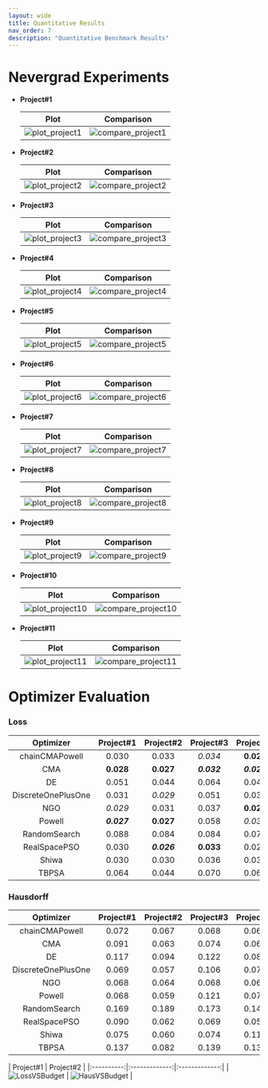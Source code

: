 ```yaml
---
layout: wide
title: Quantitative Results
nav_order: 7
description: "Quantitative Benchmark Results"
---
```


# Nevergrad Experiments

- **Project#1**

    | Plot | Comparison |
    |:-------:|:-------:|
    | ![plot_project1](./assets/images/nevergrad/plots/perfcap_experiment1_plots/xpresults.png) | ![compare_project1](./assets/images/nevergrad/plots/perfcap_experiment1_plots/fight_all.png) |

- **Project#2**
    
    | Plot | Comparison |
    |:-------:|:-------:|
    | ![plot_project2](./assets/images/nevergrad/plots/perfcap_experiment2_plots/xpresults.png) | ![compare_project2](./assets/images/nevergrad/plots/perfcap_experiment2_plots/fight_all.png) |

- **Project#3**
    
    | Plot | Comparison |
    |:-------:|:-------:|
    | ![plot_project3](./assets/images/nevergrad/plots/perfcap_experiment3_plots/xpresults.png) | ![compare_project3](./assets/images/nevergrad/plots/perfcap_experiment3_plots/fight_all.png) |

- **Project#4**
    
    | Plot | Comparison |
    |:-------:|:-------:|
    | ![plot_project4](./assets/images/nevergrad/plots/perfcap_experiment4_plots/xpresults.png) | ![compare_project4](./assets/images/nevergrad/plots/perfcap_experiment4_plots/fight_all.png) |

- **Project#5**

    | Plot | Comparison |
    |:-------:|:-------:|
    | ![plot_project5](./assets/images/nevergrad/plots/perfcap_experiment5_plots/xpresults.png) | ![compare_project5](./assets/images/nevergrad/plots/perfcap_experiment5_plots/fight_all.png) |

- **Project#6**
    
    | Plot | Comparison |
    |:-------:|:-------:|
    | ![plot_project6](./assets/images/nevergrad/plots/perfcap_experiment6_plots/xpresults.png) | ![compare_project6](./assets/images/nevergrad/plots/perfcap_experiment6_plots/fight_all.png) |

- **Project#7**
    
    | Plot | Comparison |
    |:-------:|:-------:|
    | ![plot_project7](./assets/images/nevergrad/plots/perfcap_experiment7_plots/xpresults.png) | ![compare_project7](./assets/images/nevergrad/plots/perfcap_experiment7_plots/fight_all.png) |

- **Project#8** 
    
    | Plot | Comparison |
    |:-------:|:-------:|
    | ![plot_project8](./assets/images/nevergrad/plots/perfcap_experiment8_plots/xpresults.png) | ![compare_project8](./assets/images/nevergrad/plots/perfcap_experiment8_plots/fight_all.png) |

- **Project#9**
    
    | Plot | Comparison |
    |:-------:|:-------:|
    | ![plot_project9](./assets/images/nevergrad/plots/perfcap_experiment9_plots/xpresults.png) | ![compare_project9](./assets/images/nevergrad/plots/perfcap_experiment9_plots/fight_all.png) |

- **Project#10**
    
    | Plot | Comparison |
    |:-------:|:-------:|
    | ![plot_project10](./assets/images/nevergrad/plots/perfcap_experiment10_plots/xpresults.png) | ![compare_project10](./assets/images/nevergrad/plots/perfcap_experiment10_plots/fight_all.png) |

- **Project#11**

    | Plot | Comparison |
    |:-------:|:-------:|
    | ![plot_project11](./assets/images/nevergrad/plots/perfcap_experiment11_plots/xpresults.png) | ![compare_project11](./assets/images/nevergrad/plots/perfcap_experiment11_plots/fight_all.png) |


# Optimizer Evaluation

### Loss

|      Optimizer     | Project#1 | Project#2 | Project#3 | Project#4 | Project#5 | Project#6 | Project#7 | Project#8 | Project#9 | Project#10 | Project#11 | Average |
|:------------------:|:------------:|:------------:|:------------:|:------------:|:------------:|:------------:|:------------:|:------------:|:------------:|:-------------:|:-------------:|:-------:|
|   chainCMAPowell   |     0.030    |     0.033    |     _0.034_    |     **0.029**    |     0.033    |     0.027    |     0.038    |     0.025    |     0.030    |     0.047     |     0.037     |  0.033  |
|         CMA        |     **0.028**    |     **0.027**    |     ***0.032***    |     ***0.026***    |     0.031    |     0.025    |     0.033    |     0.023    |     0.027    |     0.045     |     0.028     |  0.030  |
|         DE         |     0.051    |     0.044    |     0.064    |     0.042    |     0.048    |     0.042    |     0.051    |     0.036    |     0.040    |     0.053     |     0.045     |  0.047  |
| DiscreteOnePlusOne |     0.031    |     _0.029_    |     0.051    |     0.031    |     0.032    |     0.028    |     0.037    |     0.022    |     0.029    |     0.043     |     0.031     |  0.033  |
|         NGO        |     _0.029_    |     0.031    |     0.037    |     **0.029**    |     0.033    |     0.027    |     0.039    |     0.025    |     0.028    |     0.044     |     0.032     |  0.032  |
|       Powell       |     ***0.027***    |     **0.027**    |     0.058    |     _0.030_    |     0.032    |     0.030    |     0.039    |     0.022    |     0.029    |     0.047     |     0.029     |  0.034  |
|    RandomSearch    |     0.088    |     0.084    |     0.084    |     0.073    |     0.076    |     0.067    |     0.077    |     0.058    |     0.065    |     0.076     |     0.064     |  0.074  |
|    RealSpacePSO    |     0.030    |     ***0.026***    |     **0.033**    |     0.027    |     0.031    |     0.024    |     0.034    |     0.022    |     0.028    |     0.044     |     0.029     |  0.030  |
|        Shiwa       |     0.030    |     0.030    |     0.036    |     0.031    |     0.033    |     0.027    |     0.037    |     0.025    |     0.031    |     0.043     |     0.039     |  0.033  |
|        TBPSA       |     0.064    |     0.044    |     0.070    |     0.060    |     0.054    |     0.051    |     0.061    |     0.027    |     0.045    |     0.068     |     0.054     |  0.054  |

### Hausdorff

|      Optimizer     | Project#1 | Project#2 | Project#3 | Project#4 | Project#5 | Project#6 | Project#7 | Project#8 | Project#9 | Project#10 | Project#11 | Average |
|:------------------:|:------------:|:------------:|:------------:|:------------:|:------------:|:------------:|:------------:|:------------:|:------------:|:-------------:|:-------------:|:-------:|
|   chainCMAPowell   |     0.072    |     0.067    |     0.068    |     0.064    |     0.103    |     0.108    |     0.118    |     0.060    |     0.063    |     0.547     |     0.162     |  0.130  |
|         CMA        |     0.091    |     0.063    |     0.074    |     0.064    |     0.105    |     0.105    |     0.095    |     0.061    |     0.059    |     0.539     |     0.057     |  0.119  |
|         DE         |     0.117    |     0.094    |     0.122    |     0.085    |     0.119    |     0.123    |     0.151    |     0.078    |     0.090    |     0.537     |     0.106     |  0.148  |
| DiscreteOnePlusOne |     0.069    |     0.057    |     0.106    |     0.077    |     0.111    |     0.112    |     0.111    |     0.051    |     0.056    |     0.533     |     0.076     |  0.124  |
|         NGO        |     0.068    |     0.064    |     0.068    |     0.061    |     0.096    |     0.113    |     0.114    |     0.056    |     0.056    |     0.543     |     0.063     |  0.119  |
|       Powell       |     0.068    |     0.059    |     0.121    |     0.072    |     0.107    |     0.107    |     0.091    |     0.054    |     0.057    |     0.540     |     0.075     |  0.123  |
|    RandomSearch    |     0.169    |     0.189    |     0.173    |     0.144    |     0.192    |     0.165    |     0.207    |     0.137    |     0.160    |     0.481     |     0.139     |  0.196  |
|    RealSpacePSO    |     0.090    |     0.062    |     0.069    |     0.056    |     0.106    |     0.113    |     0.102    |     0.057    |     0.065    |     0.536     |     0.058     |  0.120  |
|        Shiwa       |     0.075    |     0.060    |     0.074    |     0.115    |     0.102    |     0.109    |     0.103    |     0.051    |     0.067    |     0.547     |     0.183     |  0.135  |
|        TBPSA       |     0.137    |     0.082    |     0.139    |     0.133    |     0.155    |     0.142    |     0.148    |     0.079    |     0.103    |     0.479     |     0.156     |  0.159  |

| Project#1   |      Project#2      |
|:----------:|:-------------:|:-------------:|
| ![LossVSBudget](./assets/images/quantitative/loss_vs_budget.png) | ![HausVSBudget](./assets/images/quantitative/hauss_vs_budget.png) |
